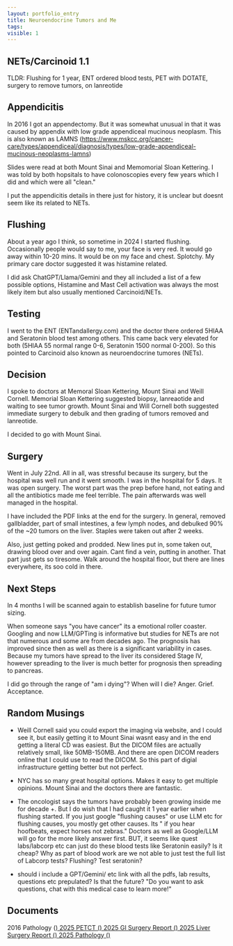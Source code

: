 ```yaml
---
layout: portfolio_entry
title: Neuroendocrine Tumors and Me
tags: 
visible: 1
---
```


## NETs/Carcinoid 1.1

TLDR: Flushing for 1 year, ENT ordered blood tests, PET with DOTATE, surgery to remove tumors, on lanreotide

## Appendicitis

In 2016 I got an appendectomy. But it was somewhat unusual in that it was caused by appendix with low grade appendiceal mucinous neoplasm. This is also known as LAMNS (https://www.mskcc.org/cancer-care/types/appendiceal/diagnosis/types/low-grade-appendiceal-mucinous-neoplasms-lamns)

Slides were read at both Mount Sinai and Memomorial Sloan Kettering. I was told by both hopsitals to have colonoscopies every few years which I did and which were all "clean."

I put the appendicitis details in there just for history, it is unclear but doesnt seem like its related to NETs.

## Flushing

About a year ago I think, so sometime in 2024 I started flushing. Occasionally people would say to me, your face is very red. It would go away within 10-20 mins. It would be on my face and chest. Splotchy. My primary care doctor suggested it was histamine related. 

I did ask ChatGPT/Llama/Gemini and they all included a list of a few possible options, Histamine and Mast Cell activation was always the most likely item but also usually mentioned Carcinoid/NETs.

## Testing

I went to the ENT (ENTandallergy.com) and the doctor there ordered 5HIAA and Seratonin blood test among others. This came back very elevated for both (5HIAA 55 normal range 0-6, Seratonin 1500 normal 0-200). So this pointed to Carcinoid also known as neuroendocrine tumores (NETs).

## Decision

I spoke to doctors at Memoral Sloan Kettering, Mount Sinai and Weill Cornell. Memorial Sloan Kettering suggested biopsy, lanreaotide and waiting to see tumor growth. Mount Sinai and Will Cornell both suggested immediate surgery to debulk and then grading of tumors removed and lanreotide. 

I decided to go with Mount Sinai. 

## Surgery

Went in July 22nd. All in all, was stressful because its surgery, but the hospital was well run and it went smooth. I was in the hospital for 5 days. It was open surgery. The worst part was the prep before hand, not eating and all the antibiotics made me feel terrible. The pain afterwards was well managed in the hospital. 

I have included the PDF links at the end for the surgery. In general, removed gallbladder, part of small intestines, a few lymph nodes, and debulked 90% of the ~20 tumors on the liver. Staples were taken out after 2 weeks. 

Also, just getting poked and prodded. New lines put in, some taken out, drawing blood over and over again. Cant find a vein, putting in another. That part just gets so tiresome. Walk around the hospital floor, but there are lines everywhere, its soo cold in there.

## Next Steps

In 4 months I will be scanned again to establish baseline for future tumor sizing. 

When someone says "you have cancer" its a emotional roller coaster. Googling and now LLM/GPTing is informative but studies for NETs are not that numerous and some are from decades ago. The prognosis has improved since then as well as there is a significant variability in cases. Because my tumors have spread to the liver its considered Stage IV, however spreading to the liver is much better for prognosis then spreading to pancreas. 

I did go through the range of "am i dying"? When will I die? Anger. Grief. Acceptance. 

## Random Musings

* Weill Cornell said you could export the imaging via website, and I could see it, but easily getting it to Mount Sinai wasnt easy and in the end getting a literal CD was easiest. But the DICOM files are actually relatively small, like 50MB-150MB. And there are open DICOM readers online that I could use to read the DICOM. So this part of digial infrastructure getting better but not perfect.

* NYC has so many great hospital options. Makes it easy to get multiple opinions. Mount Sinai and the doctors there are fantastic. 

* The oncologist says the tumors have probably been growing inside me for decade +. But I do wish that I had caught it 1 year earlier when flushing started. If you just google "flushing causes" or use LLM etc for flushing causes, you mostly get other causes. Its " if you hear hoofbeats, expect horses not zebras." Doctors as well as Google/LLM will go for the more likely answer first. BUT, it seems like quest labs/labcorp etc can just do these blood tests like Seratonin easily? Is it cheap? Why as part of blood work are we not able to just test the full list of Labcorp tests? Flushing? Test seratonin? 

* should i include a GPT/Gemini/ etc link with all the pdfs, lab results, questions etc prepulated? Is that the future? "Do you want to ask questions, chat with this medical case to learn more!"

## Documents

2016 Pathology (<a href="https://blog.labsbell.com/img/2016PathRedacted.pdf">)
2025 PETCT (<a href="https://blog.labsbell.com/img/2025Petctredacted.pdf">)
2025 GI Surgery Report (<a href="https://blog.labsbell.com/img/2025GISurgeryRedacted.pdf">)
2025 Liver Surgery Report (<a href="https://blog.labsbell.com/img/2025LiverRedacted.pdf">)
2025 Pathology (<a href="https://blog.labsbell.com/img/2025PathologyRedacted.pdf">)